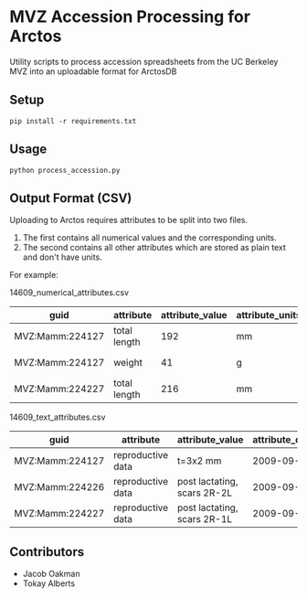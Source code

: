 # MVZ Accession Processing for Arctos
Utility scripts to process accession spreadsheets from the UC Berkeley MVZ into an uploadable format for ArctosDB

## Setup
```
pip install -r requirements.txt
```

## Usage
```
python process_accession.py
```

## Output Format (CSV)
Uploading to Arctos requires attributes to be split into two files.
 1. The first contains all numerical values and the corresponding units.
 2. The second contains all other attributes which are stored as plain text and don't have units.

For example:

14609_numerical_attributes.csv

| guid            | attribute    | attribute_value | attribute_units | attribute_date | determiner      |
| --------------- | ------------ | --------------- | --------------- | -------------- | --------------- |
| MVZ:Mamm:224127 | total length | 192             | mm              | 2009-09-15     | James L. Patton |
| MVZ:Mamm:224127 | weight       | 41              | g               | 2009-09-15     | James L. Patton |
| MVZ:Mamm:224227 | total length | 216             | mm              | 2009-09-15     | James L. Patton |

14609_text_attributes.csv

| guid            | attribute         | attribute_value             | attribute_date | determiner      |
| --------------- | ----------------- | --------------------------- | -------------- | --------------- |
| MVZ:Mamm:224127 | reproductive data | t=3x2 mm                    | 2009-09-15     | James L. Patton |
| MVZ:Mamm:224226 | reproductive data | post lactating, scars 2R-2L | 2009-09-15     | James L. Patton |
| MVZ:Mamm:224227 | reproductive data | post lactating, scars 2R-1L | 2009-09-15     | James L. Patton |

## Contributors
- Jacob Oakman
- Tokay Alberts